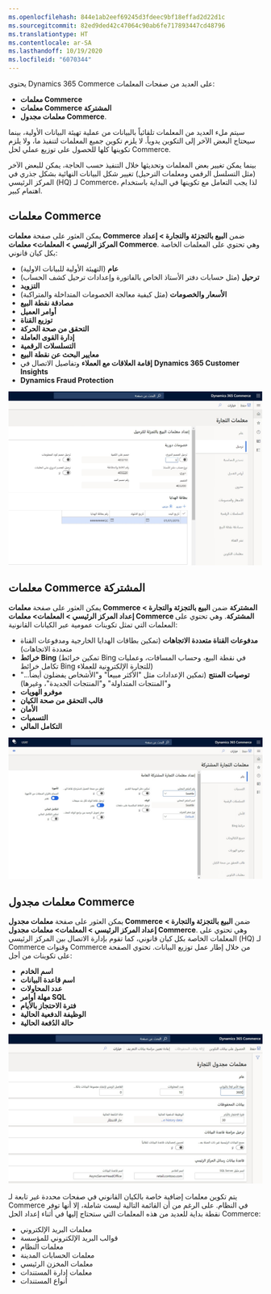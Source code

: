 ```yaml
---
ms.openlocfilehash: 844e1ab2eef69245d3fdeec9bf18effad2d22d1c
ms.sourcegitcommit: 82ed9ded42c47064c90ab6fe717893447cd48796
ms.translationtype: HT
ms.contentlocale: ar-SA
ms.lasthandoff: 10/19/2020
ms.locfileid: "6070344"
---
```

يحتوي Dynamics 365 Commerce على العديد من صفحات المعلمات: 

-   **معلمات Commerce**
-   **معلمات Commerce المشتركة**
-   **معلمات مجدول Commerce**. 

سيتم ملء العديد من المعلمات تلقائياً بالبيانات من عملية تهيئة البيانات الأولية، بينما سيحتاج البعض الآخر إلى التكوين يدوياً. لا يلزم تكوين جميع المعلمات لتنفيذ ما، ولا يلزم تكوينها كلها للحصول على توزيع عملي لحل Commerce. 

بينما يمكن تغيير بعض المعلمات وتحديثها خلال التنفيذ حسب الحاجة، يمكن للبعض الآخر (مثل التسلسل الرقمي ومعلمات الترحيل) تغيير شكل البيانات النهائية بشكل جذري في المركز الرئيسي (HQ) لـ Commerce، لذا يجب التعامل مع تكوينها في البداية باستخدام اهتمام كبير.  

## <a name="commerce-parameters"></a>معلمات Commerce

يمكن العثور على صفحة **معلمات Commerce** ضمن **البيع بالتجزئة والتجارة > إعداد المركز الرئيسي > المعلمات> معلمات Commerce**. وهي تحتوي على المعلمات الخاصة بكل كيان قانوني:

-   **عام** (التهيئة الأولية للبيانات الاولية)
-   **ترحيل** (مثل حسابات دفتر الأستاذ الخاص بالفاتورة وإعدادات ترحيل كشف الحساب) 
-   **التزويد**
-   **الأسعار والخصومات** (مثل كيفية معالجة الخصومات المتداخلة والمتراكبة)
-   **مصادقة نقطة البيع**
-   **أوامر العميل**
-   **توزيع القناة**
-   **التحقق من صحة الحركة**
-   **إدارة القوى العاملة**
-   **التسلسلات الرقمية**
-   **معايير البحث عن نقطة البيع**
-   **إقامة العلاقات مع العملاء** وتفاصيل الاتصال في **Dynamics 365 Customer Insights**  
-   **Dynamics Fraud Protection**  


[ ![لقطة شاشة لصفحة إعداد معلمات البيع بالتجزئة للترحيل](../media/retail-parameters-for-posting-03-ss.jpg) ](../media/retail-parameters-for-posting-03-ss.jpg#lightbox)

## <a name="commerce-shared-parameters"></a>معلمات Commerce المشتركة

يمكن العثور على صفحة **معلمات Commerce المشتركة** ضمن **البيع بالتجزئة والتجارة > إعداد المركز الرئيسي > المعلمات> معلمات Commerce المشتركة**. وهي تحتوي على المعلمات التي تمثل تكوينات عمومية عبر الكيانات القانونية:

-   **مدفوعات القناة متعددة الاتجاهات** (تمكين بطاقات الهدايا الخارجية ومدفوعات القناة متعددة الاتجاهات)
-   **خرائط Bing** (تمكين خرائط Bing في نقطة البيع، وحساب المسافات، وعمليات تكامل خرائط Bing للتجارة الإلكترونية للعملاء)
-   **توصيات المنتج** (تمكين الإعدادات مثل "الأكثر مبيعاً" و"‬‏‫الأشخاص يفضلون أيضاً..." و"المنتجات المتداولة" و"المنتجات الجديدة"، وغيرها)
-   **موفرو الهويات**
-   **قالب التحقق من صحة الكيان**
-   **الأمان**
-   **التسميات**
-   **التكامل المالي**
 

[ ![لقطة شاشة لصفحة إعداد معلمات commerce المشتركة العامة](../media/shared-parameters-04-ss.jpg) ](../media/shared-parameters-04-ss.jpg#lightbox)

## <a name="commerce-scheduler-parameters"></a>معلمات مجدول Commerce

يمكن العثور على صفحة **معلمات مجدول Commerce** ضمن **البيع بالتجزئة والتجارة > إعداد المركز الرئيسي > المعلمات> معلمات مجدول Commerce**. وهي تحتوي على المعلمات الخاصة بكل كيان قانوني، كما تقوم بإدارة الاتصال بين المركز الرئيسي (HQ) لـ Commerce وقنوات Commerce من خلال إطار عمل توزيع البيانات. تحتوي الصفحة على تكوينات من أجل:

-   **اسم الخادم**
-   **اسم قاعدة البيانات**
-   **عدد المحاولات**
-   **مهلة أوامر SQL**
-   **فترة الاحتجاز بالأيام**
-   **الوظيفة الدفعية الحالية**
-   **حالة الدُفعة الحالية**
  
[ ![لقطة شاشة توضح معلمات مجدول Commerce](../media/scheduler-parameters-05-ss.jpg) ](../media/scheduler-parameters-05-ss.jpg#lightbox)

يتم تكوين معلمات إضافية خاصة بالكيان القانوني في صفحات محددة غير تابعة لـ Commerce في النظام. على الرغم من أن القائمة التالية ليست شاملة، إلا أنها توفر نقطة بداية للعديد من هذه المعلمات التي ستحتاج إليها في أثناء إعداد الحل Commerce:

-   معلمات البريد الإلكتروني
-   قوالب البريد الإلكتروني للمؤسسة
-   معلمات النظام
-   معلمات الحسابات المدينة
-   معلمات المخزن الرئيسي
-   معلمات إدارة المستندات
-   أنواع المستندات 

